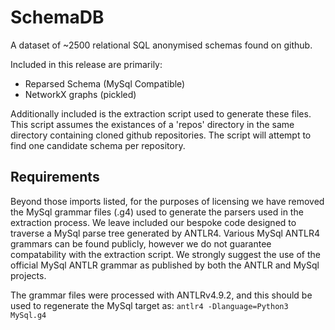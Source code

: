 # SchemaDB

A dataset of ~2500 relational SQL anonymised schemas found on github.

Included in this release are primarily:
* Reparsed Schema (MySql Compatible)
* NetworkX graphs (pickled)

Additionally included is the extraction script used to generate these files.
This script assumes the existances of a 'repos' directory in the same directory
containing cloned github repositories.
The script will attempt to find one candidate schema per repository.

## Requirements
Beyond those imports listed, for the purposes of licensing we have removed
the MySql grammar files (.g4) used to generate the parsers used in the extraction
process. We leave included our bespoke code designed to traverse a MySql parse
tree generated by ANTLR4. Various MySql ANTLR4 grammars can be found publicly,
however we do not guarantee compatability with the extraction script. We strongly
suggest the use of the official MySql ANTLR grammar as published by both the ANTLR
and MySql projects.

The grammar files were processed with ANTLRv4.9.2, and this should be used to
regenerate the MySql target as:
`antlr4 -Dlanguage=Python3 MySql.g4`
